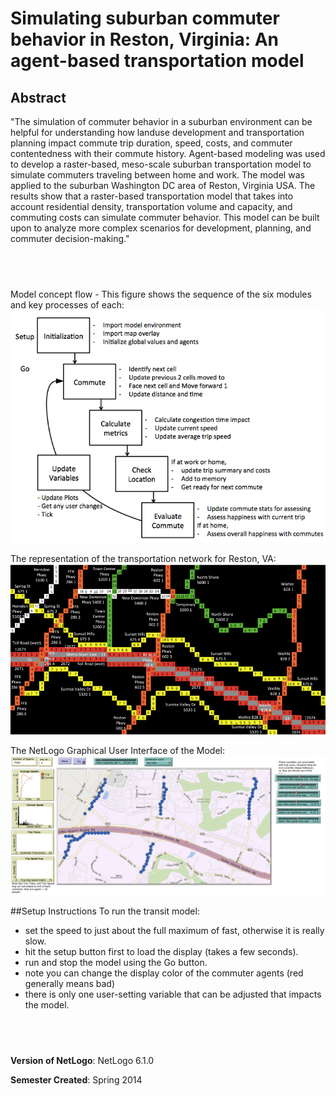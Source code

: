 # Simulating suburban commuter behavior in Reston, Virginia: An agent-based transportation model

## Abstract

"The simulation of commuter behavior in a suburban environment can be helpful for understanding how landuse development and transportation planning impact commute trip duration, speed, costs, and commuter contentedness with their commute history. Agent-based modeling was used to develop a raster-based, meso-scale suburban transportation model to simulate commuters traveling between home and work. The model was applied to the suburban Washington DC area of Reston, Virginia USA. The results show that a raster-based transportation model that takes into account residential density, transportation volume and capacity, and commuting costs can simulate commuter behavior. This model can be built upon to analyze more complex scenarios for development, planning, and commuter decision-making."

## &nbsp;
Model concept flow - This figure shows the sequence of the six modules and key processes of each:
![Model concept flow](FlowDiagram.png)

The representation of the transportation network for Reston, VA:
![The representation of the transportation network for Reston, VA](transport.png)

The NetLogo Graphical User Interface of the Model: 
![The NetLogo Graphical User Interface](GUI.png)

##Setup Instructions
To run the transit model:

* set the speed to just about the full maximum of fast, otherwise it is really slow.
* hit the setup button first to load the display (takes a few seconds).
* run and stop the model using the Go button.
* note you can change the display color of the commuter agents (red generally means bad)
* there is only one user-setting variable that can be adjusted that impacts the model.

## &nbsp;

**Version of NetLogo**: NetLogo 6.1.0

**Semester Created**: Spring 2014
